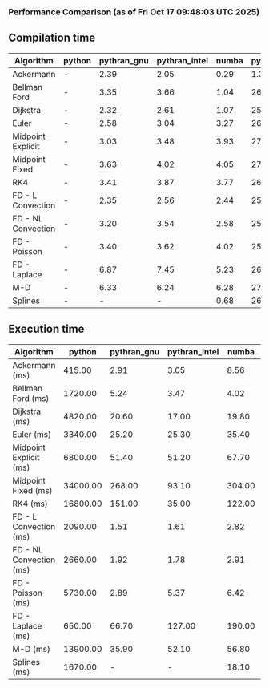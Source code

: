 ### Performance Comparison (as of Fri Oct 17 09:48:03 UTC 2025)
## Compilation time
Algorithm                 | python                    | pythran_gnu               | pythran_intel             | numba                     | pyccel_gnu_c              | pyccel_gnu_fortran        | pyccel_intel_c            | pyccel_intel_fortran     
------------------------- | ------------------------- | ------------------------- | ------------------------- | ------------------------- | ------------------------- | ------------------------- | ------------------------- | -------------------------
Ackermann                 | -                         | 2.39                      | 2.05                      | 0.29                      | 1.34                      | 1.37                      | 1.37                      | 1.42                     
Bellman Ford              | -                         | 3.35                      | 3.66                      | 1.04                      | 26.22                     | 1.51                      | 27.84                     | 1.57                     
Dijkstra                  | -                         | 2.32                      | 2.61                      | 1.07                      | 25.92                     | 1.61                      | 27.92                     | 1.68                     
Euler                     | -                         | 2.58                      | 3.04                      | 3.27                      | 26.13                     | 1.50                      | 27.99                     | 1.55                     
Midpoint Explicit         | -                         | 3.03                      | 3.48                      | 3.93                      | 27.01                     | 1.79                      | 29.03                     | 1.84                     
Midpoint Fixed            | -                         | 3.63                      | 4.02                      | 4.05                      | 27.48                     | 1.89                      | 29.40                     | 1.95                     
RK4                       | -                         | 3.41                      | 3.87                      | 3.77                      | 26.25                     | 2.17                      | 28.22                     | 2.19                     
FD - L Convection         | -                         | 2.35                      | 2.56                      | 2.44                      | 25.82                     | 1.44                      | 27.54                     | 1.49                     
FD - NL Convection        | -                         | 3.20                      | 3.54                      | 2.58                      | 25.93                     | 1.44                      | 27.64                     | 1.49                     
FD - Poisson              | -                         | 3.40                      | 3.62                      | 4.02                      | 25.86                     | 1.70                      | 27.63                     | 1.89                     
FD - Laplace              | -                         | 6.87                      | 7.45                      | 5.23                      | 26.10                     | 1.85                      | 27.83                     | 1.93                     
M-D                       | -                         | 6.33                      | 6.24                      | 6.28                      | 27.06                     | 2.53                      | 29.29                     | 2.70                     
Splines                   | -                         | -                         | -                         | 0.68                      | 26.57                     | 1.86                      | 28.54                     | 1.85                     

## Execution time
Algorithm                 | python                    | pythran_gnu               | pythran_intel             | numba                     | pyccel_gnu_c              | pyccel_gnu_fortran        | pyccel_intel_c            | pyccel_intel_fortran     
------------------------- | ------------------------- | ------------------------- | ------------------------- | ------------------------- | ------------------------- | ------------------------- | ------------------------- | -------------------------
Ackermann (ms)            | 415.00                    | 2.91                      | 3.05                      | 8.56                      | 1.23                      | 1.27                      | 4.00                      | 9.41                     
Bellman Ford (ms)         | 1720.00                   | 5.24                      | 3.47                      | 4.02                      | 4.68                      | 3.27                      | 5.19                      | 4.39                     
Dijkstra (ms)             | 4820.00                   | 20.60                     | 17.00                     | 19.80                     | 37.50                     | 18.50                     | 49.70                     | 22.60                    
Euler (ms)                | 3340.00                   | 25.20                     | 25.30                     | 35.40                     | 22.30                     | 11.60                     | 25.10                     | 15.30                    
Midpoint Explicit (ms)    | 6800.00                   | 51.40                     | 51.20                     | 67.70                     | 40.90                     | 20.00                     | 44.70                     | 17.00                    
Midpoint Fixed (ms)       | 34000.00                  | 268.00                    | 93.10                     | 304.00                    | 183.00                    | 73.70                     | 195.00                    | 52.30                    
RK4 (ms)                  | 16800.00                  | 151.00                    | 35.00                     | 122.00                    | 90.50                     | 32.10                     | 94.60                     | 28.50                    
FD - L Convection (ms)    | 2090.00                   | 1.51                      | 1.61                      | 2.82                      | 6.56                      | 1.49                      | 7.40                      | 1.31                     
FD - NL Convection (ms)   | 2660.00                   | 1.92                      | 1.78                      | 2.91                      | 5.09                      | 1.61                      | 9.72                      | 1.38                     
FD - Poisson (ms)         | 5730.00                   | 2.89                      | 5.37                      | 6.42                      | 10.30                     | 2.63                      | 18.20                     | 2.53                     
FD - Laplace (ms)         | 650.00                    | 66.70                     | 127.00                    | 190.00                    | 205.00                    | 56.10                     | 353.00                    | 60.80                    
M-D (ms)                  | 13900.00                  | 35.90                     | 52.10                     | 56.80                     | 105.00                    | 62.20                     | 92.50                     | 89.40                    
Splines (ms)              | 1670.00                   | -                         | -                         | 18.10                     | 14.00                     | 17.60                     | 15.20                     | 27.70                    
